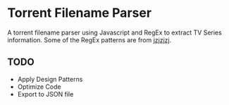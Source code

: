 # Torrent Filename Parser

A torrent filename parser using Javascript and RegEx to extract TV Series information.
Some of the RegEx patterns are from [jzjzjzj](https://github.com/jzjzjzj/parse-torrent-name).

## TODO

- Apply Design Patterns
- Optimize Code
- Export to JSON file

